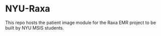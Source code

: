 NYU-Raxa
========

This repo hosts the patient image module for the Raxa EMR project to be built by NYU MSIS students.
